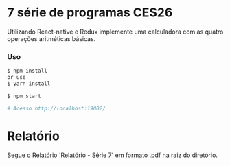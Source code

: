 # 7 série de programas CES26

Utilizando React-native e Redux implemente uma calculadora com as quatro operações aritméticas básicas.

### Uso

```sh
$ npm install
or use
$ yarn install
```

```sh
$ npm start

# Acesso http://localhost:19002/

```
# Relatório

Segue o Relatório 'Relatório - Série 7' em formato .pdf na raiz do diretório.

